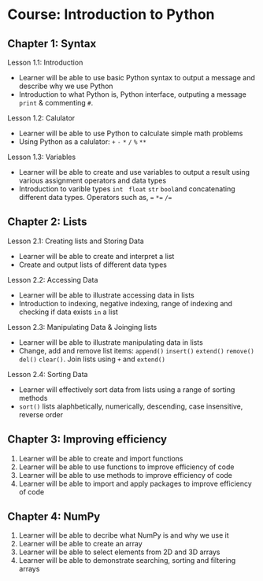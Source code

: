 Course: Introduction to Python
================================

Chapter 1: Syntax
-------------------------------------------------------

Lesson 1.1: Introduction
* Learner will be able to use basic Python syntax to output a message and describe why we use Python
* Introduction to what Python is, Python interface, outputing a message `print` & commenting `#`. 

Lesson 1.2: Calulator
* Learner will be able to use Python to calculate simple math problems
* Using Python as a calulator: `+` `-` `*`  `/`  `%`  `**` 

Lesson 1.3: Variables 
* Learner will be able to create and use variables to output a result using various assignment operators and data types
* Introduction to varible types `int`  ` float`  `str`  `bool`and concatenating different data types. Operators such as, `=` `*=` `/=`


Chapter 2: Lists
-----------------------------------

Lesson 2.1: Creating lists and Storing Data
* Learner will be able to create and interpret a list
* Create and output lists of different data types 


Lesson 2.2: Accessing Data
* Learner will be able to illustrate accessing data in lists
* Introduction to indexing, negative indexing, range of indexing and checking if data exists `in` a list


Lesson 2.3: Manipulating Data & Joinging lists
* Learner will be able to illustrate manipulating data in lists
* Change, add and remove list items: `append()` `insert()` `extend()` `remove()` `del()` `clear()`. Join lists using `+` and `extend()`

Lesson 2.4: Sorting Data 
* Learner will effectively sort data from lists using a range of sorting methods
* `sort()` lists alaphbetically, numerically, descending, case insensitive, reverse order

Chapter 3: Improving efficiency 
------------------------------------------------

1. Learner will be able to create and import functions
2. Learner will be able to use functions to improve efficiency of code
3. Learner will be able to use methods to improve efficiency of code
4. Learner will be able to import and apply packages to improve efficiency of code


Chapter 4: NumPy
----------------------------------------------

1. Learner will be able to decribe what NumPy is and why we use it
2. Learner will be able to create an array
3. Learner will be able to select elements from 2D and 3D arrays
4. Learner will be able to demonstrate searching, sorting and filtering arrays
